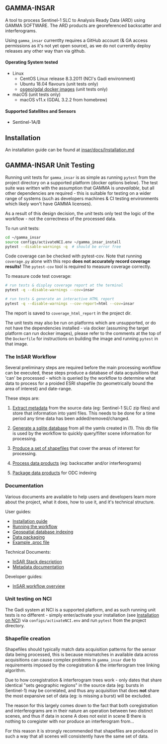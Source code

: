 ## GAMMA-INSAR

A tool to process Sentinel-1 SLC to Analysis Ready Data (ARD) using GAMMA SOFTWARE. The ARD products are georeferenced backscatter and interferograms.

Using `gamma_insar` currentlty requires a GitHub account (& GA access permissions as it's not yet open source), as we do not currently deploy
releases any other way than via github.

#### Operating System tested

* Linux
  * CentOS Linux release 8.3.2011 (NCI's Gadi environment)
  * Ubuntu 18.04 flavours (unit tests only)
  * [osgeo/gdal docker images](https://hub.docker.com/r/osgeo/gdal) (unit tests only)
* macOS (unit tests only)
  * macOS v11.x (GDAL 3.2.2 from homebrew)

#### Supported Satellites and Sensors

* Sentinel-1A/B

## Installation

An installation guide can be found at [insar/docs/Installation.md](insar/docs/Installation.md)

## GAMMA-INSAR Unit Testing

Running unit tests for `gamma_insar` is as simple as running `pytest` from the project directory on a supported platform (docker options below).  The test suite was written with the assumption that GAMMA is *unavailable*, but all other dependencies are required - this is suitable for testing on a wider range of systems (such as developers machines & CI testing environments which likely won't have GAMMA licenses).

As a result of this design decision, the *unit* tests only test the logic of the workflow - not the correctness of the processed data.

To run unit tests:
```BASH
cd ~/gamma_insar
source configs/activateNCI.env ~/gamma_insar_install
pytest --disable-warnings -q  # should be error free
```

Code coverage can be checked with pytest-cov. Note that running `coverage.py` alone with this repo **does not accurately record coverage results!** The `pytest-cov` tool is required to measure coverage correctly.

To measure code test coverage:

```BASH
# run tests & display coverage report at the terminal
pytest -q --disable-warnings --cov=insar

# run tests & generate an interactive HTML report
pytest -q --disable-warnings --cov-report=html --cov=insar
```

The report is saved to `coverage_html_report` in the project dir.

The unit tests may also be run on platforms which are unsupported, or do not have the dependencies installed - via docker (assuming the target platform can run docker images), please refer to the comments at the top of the `Dockerfile` for instructions on building the image and running `pytest` in that image.

### The InSAR Workflow

Several preliminary steps are required before the main processing workflow can be executed, these steps produce a database of data acquisitions that 'can' be processed - which is queried by the workflow to determine what data to process for a proided ESRI shapefile (to geometrically bound the area of interest) and date-range.

These steps are:
1) [Extract metadata](#Metadata-YAML-extraction) from the source data (eg: Sentinel-1 SLC zip files) and store
   that information into yaml files. This needs to be done for a time
   period any time data has been added/removed/changed.

2) [Generate a sqlite database](#Database-Creation) from all the yamls created in (1).
   This db file is used by the workflow to quickly query/filter scene information for processing.

3) [Produce a set of shapefiles](#shapefile-creation) that cover the areas of interest for processing.

4) [Process data products](#Data-processing) (eg: backscatter and/or interferograms)

5) [Package data products](#Product-packaging) for ODC indexing

### Documentation

Various documents are available to help users and developers learn more about the project, what it does, how to use it, and it's technical structure.

User guides:
 * [Installation guide](insar/docs/Installation.md)
 * [Running the workflow](insar/docs/RunningTheWorkflow.md)
 * [Geospatial database indexing](insar/docs/DatabaseIndexing.md)
 * [Data packaging](insar/docs/Packaging.md)
 * [Example .proc file](template.proc)

Technical Documents:
 * [InSAR Stack description](insar/docs/Stack.md)
 * [Metadata documentation](insar/docs/Metadata.md)

Developer guides:
 * [InSAR workflow overview](insar/docs/Workflow.md)

### Unit testing on NCI

The Gadi system at NCI is a supported platform, and as such running unit tests is no different - simply enter/activate your installation (see [Installation on NCI](#Installation-on-NCI)) via `configs/activateNCI.env` and run `pytest` from the project directory.


### Shapefile creation

Shapefiles should typically match data acquisition patterns for the sensor data being processed, this is because mismatches in available data across acquisitions can cause complex problems in `gamma_insar` due to requirements imposed by the coregistration & the interferogram tree linking algorithm.

Due to how coregistration & interferogram trees work - only dates that share identical "sets geographic regions" in the source data (eg: bursts in Sentinel-1) may be correlated, and thus any acquisition that does **not** share the most expansive set of data (eg: is missing a burst) will be excluded.

The reason for this largely comes down to the fact that both coregistration and interferograms are in their nature an operation between two distinct scenes, and thus if data in scene A does not exist in scene B there is nothing to coregister with nor produce an interferogram from...

For this reason it is strongly recommended that shapefiles are produced in such a way that all scenes will consistently have the same set of data.
